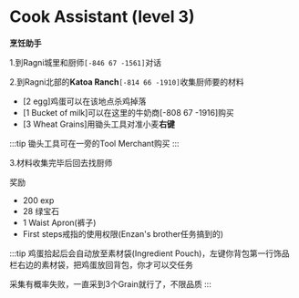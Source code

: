 # Cook Assistant (level 3)
**烹饪助手**
  
1.到Ragni城里和厨师`[-846 67 -1561]`对话

2.到Ragni北部的**Katoa Ranch**`[-814 66 -1910]`收集厨师要的材料

   + [2 egg]鸡蛋可以在该地点杀鸡掉落
   + [1 Bucket of milk]可以在这里的牛奶商[-808 67 -1916]购买   
   + [3 Wheat Grains]用锄头工具对准小麦**右键**

:::tip
锄头工具可在一旁的Tool Merchant购买
:::


3.材料收集完毕后回去找厨师

奖励  

+ 200 exp
+ 28 绿宝石
+ 1 Waist Apron(裤子)
+ First steps戒指的使用权限(Enzan's brother任务搞到的)

:::tip
鸡蛋拾起后会自动放至素材袋(Ingredient Pouch)，左键你背包第一行饰品栏右边的素材袋，把鸡蛋放回背包，你才可以交任务

采集有概率失败，一直采到3个Grain就行了，不限品质
:::